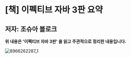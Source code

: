 # [책] 이펙티브 자바 3판 요약 
## 저자: 조슈아 블로크 

**위 내용은 '이펙티브 자바 3판' 을 읽고 주관적으로 정리한 내용입니다.**

![8966262287_1](https://user-images.githubusercontent.com/38216027/58365067-c21abf00-7ef9-11e9-89b4-2e2388cd9e4f.jpg)
